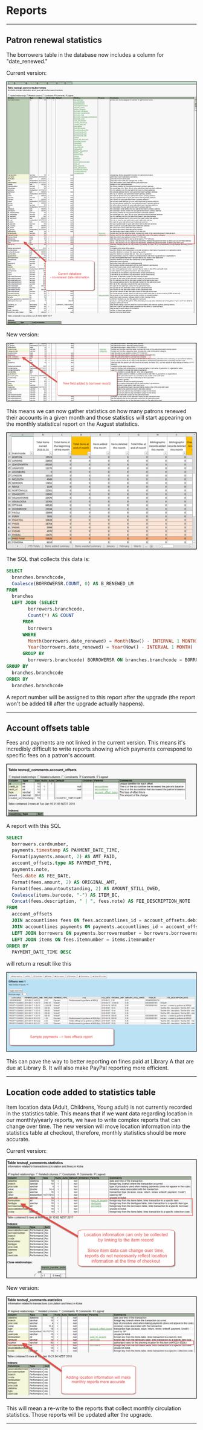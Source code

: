 # Reports


***

## Patron renewal statistics

The borrowers table in the database now includes a column for "date_renewed."

Current version:

![17.05 schema](../.gitbook/assets/1711-090.renewaldate.jpg)

New version:

![17.11 schema](../.gitbook/assets/1711-100.renewaldate.jpg)

This means we can now gather statistics on how many patrons renewed their accounts in a given month and those statistics will start appearing on the monthly statistical report on the August statistics.

![Monthly report changes](../.gitbook/assets/1711-110.renewaldate.jpg)

The SQL that collects this data is:

``` SQL
SELECT
  branches.branchcode,
  Coalesce(BORROWERSR.COUNT, 0) AS B_RENEWED_LM
FROM
  branches
  LEFT JOIN (SELECT
        borrowers.branchcode,
        Count(*) AS COUNT
      FROM
        borrowers
      WHERE
        Month(borrowers.date_renewed) = Month(Now() - INTERVAL 1 MONTH) AND
        Year(borrowers.date_renewed) = Year(Now() - INTERVAL 1 MONTH)
      GROUP BY
        borrowers.branchcode) BORROWERSR ON branches.branchcode = BORROWERSR.branchcode
GROUP BY
  branches.branchcode
ORDER BY
  branches.branchcode
```

A report number will be assigned to this report after the upgrade (the report won't be added till after the upgrade actually happens).

***

## Account offsets table

Fees and payments are not linked in the current version.  This means it's incredibly difficult to write reports showing which payments correspond to specific fees on a patron's account.

![Account offsets](../.gitbook/assets/1711-120.accountoffsets.jpg)

A report with this SQL

```SQL
SELECT
  borrowers.cardnumber,
  payments.timestamp AS PAYMENT_DATE_TIME,
  Format(payments.amount, 2) AS AMT_PAID,
  account_offsets.type AS PAYMENT_TYPE,
  payments.note,
  fees.date AS FEE_DATE,
  Format(fees.amount, 2) AS ORIGINAL_AMT,
  Format(fees.amountoutstanding, 2) AS AMOUNT_STILL_OWED,
  Coalesce(items.barcode, "-") AS ITEM_BC,
  Concat(fees.description, " | ", fees.note) AS FEE_DESCRIPTION_NOTE
FROM
  account_offsets
  JOIN accountlines fees ON fees.accountlines_id = account_offsets.debit_id
  JOIN accountlines payments ON payments.accountlines_id = account_offsets.credit_id
  LEFT JOIN borrowers ON payments.borrowernumber = borrowers.borrowernumber
  LEFT JOIN items ON fees.itemnumber = items.itemnumber
ORDER BY
  PAYMENT_DATE_TIME DESC
```

will return a result like this

![Account offsets](../.gitbook/assets/1711-130.accountoffsets.jpg)

This can pave the way to better reporting on fines paid at Library A that are due at Library B.  It will also make PayPal reporting more efficient.

***

## Location code added to statistics table

Item location data (Adult, Childrens, Young adult) is not currently recorded in the statistics table.  This means that if we want data regarding location in our monthly/yearly reports, we have to write complex reports that can change over time.  The new version will move location information into the statistics table at checkout, therefore, monthly statistics should be more accurate.

Current version:

![Location in statistics - 17.05](../.gitbook/assets/1711-140.statisticslocation.jpg)

New version:

![Location in statistics - 17.11](../.gitbook/assets/1711-150.statisticslocation.jpg)

This will mean a re-write to the reports that collect monthly circulation statistics.  Those reports will be updated after the upgrade.

***
